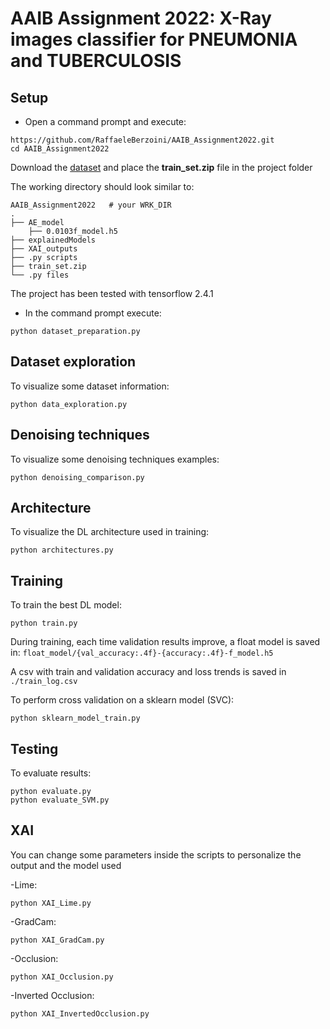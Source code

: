 # AAIB Assignment 2022: X-Ray images classifier for PNEUMONIA and TUBERCULOSIS

## Setup 

* Open a command prompt and execute:
```console
https://github.com/RaffaeleBerzoini/AAIB_Assignment2022.git
cd AAIB_Assignment2022
```
Download the [dataset](https://drive.google.com/drive/folders/1KS4tFoB1SZU6HLhm0pfMPmtNOOrFB1Az) and place the **train_set.zip** file in the project folder

The working directory should look similar to:

```text
AAIB_Assignment2022   # your WRK_DIR
.
├── AE_model
    ├── 0.0103f_model.h5
├── explainedModels
├── XAI_outputs
├── .py scripts
├── train_set.zip
└── .py files
```

The project has been tested with tensorflow 2.4.1

* In the command prompt execute:
```console
python dataset_preparation.py
```

## Dataset exploration

To visualize some dataset information:
```console
python data_exploration.py
```


## Denoising techniques

To visualize some denoising techniques examples:
```console
python denoising_comparison.py
```


## Architecture

To visualize the DL architecture used in training:
```console
python architectures.py
```


## Training

To train the best DL model:

  ```console
python train.py
  ```

During training, each time validation results improve, a float model is saved in:
`float_model/{val_accuracy:.4f}-{accuracy:.4f}-f_model.h5`

A csv with train and validation accuracy and loss trends is saved in `./train_log.csv`

To perform cross validation on a sklearn model (SVC):

  ```console
python sklearn_model_train.py
  ```

## Testing

To evaluate results:
  ```console
python evaluate.py
python evaluate_SVM.py
  ```

## XAI

You can change some parameters inside the scripts to personalize the output and the model used

-Lime:
  ```console
python XAI_Lime.py
  ```

-GradCam:
  ```console
python XAI_GradCam.py
  ```

-Occlusion:
  ```console
python XAI_Occlusion.py
  ```

-Inverted Occlusion:
  ```console
python XAI_InvertedOcclusion.py
  ```